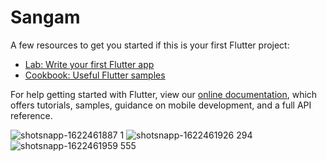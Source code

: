 # Sangam

A few resources to get you started if this is your first Flutter project:

- [Lab: Write your first Flutter app](https://flutter.dev/docs/get-started/codelab)
- [Cookbook: Useful Flutter samples](https://flutter.dev/docs/cookbook)

For help getting started with Flutter, view our
[online documentation](https://flutter.dev/docs), which offers tutorials,
samples, guidance on mobile development, and a full API reference.

![shotsnapp-1622461887 1](https://user-images.githubusercontent.com/65482419/120189456-005bbf00-c235-11eb-8381-167e07b95bcf.png)
![shotsnapp-1622461926 294](https://user-images.githubusercontent.com/65482419/120189462-02258280-c235-11eb-950a-0ff48a5218dc.png)
![shotsnapp-1622461959 555](https://user-images.githubusercontent.com/65482419/120189464-02be1900-c235-11eb-9a11-17e67686d15a.png)
